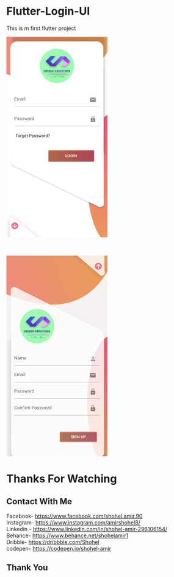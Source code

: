 # Flutter-Login-UI

This is m first flutter project
<p><img src="https://github.com/Bdamir98/Flutter-Login-UI/blob/master/images/login1.PNG"></p><br>
<p><img src="https://github.com/Bdamir98/Flutter-Login-UI/blob/master/images/login2.PNG"></p>
<h1>Thanks For Watching</h1>

## Contact With Me
Facebook-  https://www.facebook.com/shohel.amir.90<br>
Instagram- https://www.instagram.com/amirshohel8/<br>
Linkedin -   https://www.linkedin.com/in/shohel-amir-296106154/<br>
Behance-   https://www.behance.net/shohelamir1<br>
Dribble-   https://dribbble.com/Shohel<br>
codepen- https://codepen.io/shohel-amir<br>

## Thank You




